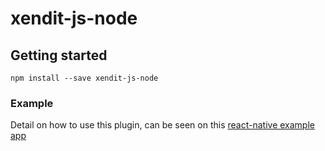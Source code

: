 # xendit-js-node

## Getting started

```
npm install --save xendit-js-node
```

### Example

Detail on how to use this plugin, can be seen on this 
[react-native example app](https://github.com/xendit/xendit-react-example)
